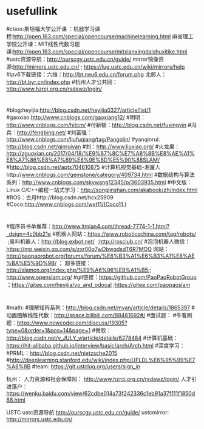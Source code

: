 # usefullink
#class:斯坦福大学公开课 ：机器学习课程:http://open.163.com/special/opencourse/machinelearning.html
 麻省理工学院公开课：MIT线性代数习题课:http://open.163.com/special/opencourse/mitxianxingdaishuxitike.html
#ustc资源导航：http://ourscgy.ustc.edu.cn/guide/
mirror镜像资源:http://mirrors.ustc.edu.cn/ ; https://lug.ustc.edu.cn/wiki/mirrors/help
#ipv6下载链接：六维：http://bt.neu6.edu.cn/forum.php
北邮人：http://bt.byr.cn/index.php
#杭州人才公共网：http://www.hzrcj.org.cn/rsdawz/login/
#
#blog:heyijia:http://blog.csdn.net/heyijia0327/article/list/1
#gaoxiao:http://www.cnblogs.com/gaoxiang12/
#明明：http://www.cnblogs.com/hitcm/
#付新银：http://blog.csdn.net/fuxingyin
#冯兵：http://fengbing.net/
#刘富强：http://www.cnblogs.com/liufuqiang/tag/Pangolin/
#yanqinrui: http://blog.csdn.net/qinruiyan
#刘：http://www.liuxiao.org/
#火龙果：http://zguoxian.cn/2017/04/18/%E9%87%8C%E7%A8%8B%E8%AE%A1%E8%A7%86%E8%A7%89%E8%9E%8D%E5%90%88SLAM/
#http://blog.csdn.net/aptx704610875
#计算机视觉基础-湘厦人http://www.cnblogs.com/gemstone/category/409734.html
#数据结构与算法系列：http://www.cnblogs.com/skywang12345/p/3603935.html
#中文版：Linux C/C++编程一站式学习：http://songjinshan.com/akabook/zh/index.html
#ROS：古月http://blog.csdn.net/hcx25909
#Coco:http://www.cnblogs.com/wxt11/(Coco11.)
# 
#程序员书单推荐：http://www.itmian4.com/thread-7774-1-1.html?_dsign=4c0bb21e
#机器人网站：https://www.roboticschina.com/tag/robots/  ;易科机器人：http://blog.exbot.net/  ;http://rosclub.cn/
#泡泡机器人微信：https://mp.weixin.qq.com/s/zxr00q7wDbwqdsdT6R7MOQ
网站：http://paopaorobot.org/forums/forum/%E6%B3%A1%E6%B3%A1%E8%AE%BA%E5%9D%9B/ ；
超多链接：http://slamcn.org/index.php/%E9%A6%96%E9%A1%B5;;
http://www.openslam.org/
#git链接：https://github.com/PaoPaoRobotGroup ；https://gitee.com/heyijia/vo_and_odocal  ;https://gitee.com/paopaoslam
#
#math:
#理解矩阵系列：http://blog.csdn.net/myan/article/details/1865397
#动画图解线性代数：http://space.bilibili.com/88461692#/
#面试题：
#牛客刷题：https://www.nowcoder.com/discuss/19305?type=0&order=1&pos=14&page=1
#微软：http://blog.csdn.net/v_JULY_v/article/details/6278484
#计算机基础：https://hit-alibaba.github.io/interview/basic/arch/Arch.html
#深度学习：
#PRML：http://blog.csdn.net/nietzsche2015
#http://deeplearning.stanford.edu/wiki/index.php/UFLDL%E6%95%99%E7%A8%8B
#team:
https://git.ustclug.org/users/sign_in

杭州：
人力资源和社会保障网： http://www.hzrcj.org.cn/rsdawz/login/
人才引进落户：https://wenku.baidu.com/view/62cdbe014a73f242336c1eb91a37f111f1850d88.html

USTC
ustc资源导航 http://ourscgy.ustc.edu.cn/guide/
ustcmirror: http://mirrors.ustc.edu.cn/
